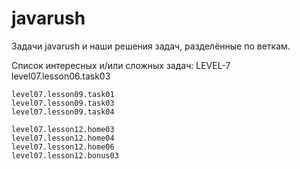 # javarush

Задачи javarush и наши решения задач, разделённые по веткам.

Список интересных и/или сложных задач:
LEVEL-7
    level07.lesson06.task03

    level07.lesson09.task01
    level07.lesson09.task03
    level07.lesson09.task04

    level07.lesson12.home03
    level07.lesson12.home04
    level07.lesson12.home06
    level07.lesson12.bonus03

